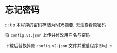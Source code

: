 # 忘记密码

::: tip
本程序的密码存储为MD5摘要, 无法查看原密码

将 `config.v2.json` 上传并修改用户名与密码

下载后替换掉原 `config.v2.json` 文件并重启程序即可
:::

<script setup>
import ChangeThePassword from './components/ChangeThePassword.vue'
</script>

<ChangeThePassword/>
